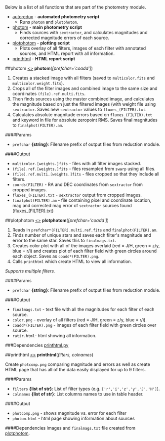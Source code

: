 Below is a list of all functions that are part of the photometry module.

* [autoredux](#autoredux) -  **automated photometry script** 
  - Runs `photom` and `plotphotom`.
* [photom](#photom) -  **main photometry script**
  - Finds sources with `sextractor`, and calculates magnitudes and corrected magnitude errors of each source.
* [plotphotom](#plotphotom) -  **plotting script**
  - Plots overlay of all filters, images of each filter with annotated sources, and HTML report with all information.
* [printhtml](#printhtml) - **HTML report script**

##photom
[<>](https://github.com/astroumd/photometrypipeline/blob/master/photopipe/photometry/photom.py "Source") **photom**(<i>[prefchar='coadd']</i>)

1. Creates a stacked image with all filters (saved to `multicolor.fits` and `multicolor.weight.fits`). 
2. Crops all of the filter images and combined image to the same size and coordinates `(file).ref.multi.fits`. 
3. Then finds sources using the master combined image, and calculates the magnitude based on just the filtered images (with weight file using `sextractor`.  Saves new `sextractor` values to `fluxes_(FILTER).txt`.
4. Calculates absolute magnitude errors based on `fluxes_(FILTER).txt` and keyword in file for absolute zeropoint RMS. Saves final magnitudes to `finalphot(FILTER).am`.

####Params

* `prefchar` **{string}**: Filename prefix of output files from reduction module.

####Output
* `multicolor.[weights.]fits` - files with all filter images stacked.
* `(file).ref.[weights.]fits` - files resampled from `swarp` using all files.
* `(file).ref.multi.[weights.]fits` - files cropped so that they include all filters.
* `coords(FILTER)` - RA and DEC coordinates from `sextractor` from cropped images.
* `fluxes_(FILTER).txt` - `sextractor` output from cropped images.
* `finalphot(FILTER).am` - file containing pixel and coordinate location, mag and 						   corrected mag error of `sextractor` sources found (fluxes_(FILTER).txt)

##plotphotom
[<>](https://github.com/astroumd/photometrypipeline/blob/master/photopipe/photometry/plotphotom.py "Source") **plotphotom**(<i>[prefchar='coadd']</i>)

1. Reads in `prefchar*(FILTER).multi.ref.fits` and `finalphot(FILTER).am`. 
2. Finds number of unique stars and saves each filter's magnitude and error to the same star. Saves this to `finalmags.txt`.
3. Creates color plot with all of the images overlaid (red = J/H, green = z/y, blue = r/i) and creates plot of each filter field with green circles around each object. Saves as `coadd*(FILTER).png`. 
4. Calls `printhtml` which create HTML to view all information. 

*Supports multiple filters.*

####Params
* `prefchar` **{string}**: Filename prefix of output files from reduction module.

####Output
* `finalmags.txt` - text file with all the magnitudes for each filter of each source.
* `color.png` - overlay of all filters (red = J/H, green = z/y, blue = r/i).
* `coadd*(FILTER).png` - images of each filter field with green circles over source.
* `ratir.html`- html showing all information.

###Dependencies
[printhtml.py](#printhtml)

##printhtml
[<>](https://github.com/astroumd/photometrypipeline/blob/master/photopipe/photometry/printhtml.py "Source") **printhtml**(<i>filters, colnames</i>)

Create `photcomp.png` comparing magnitude and errors as well as create HTML page that has all of the data easily displayed for up to 9 filters.

####Params
* `filters` **{list of str}**: List of filter types (e.g. `['r','i','z','y','J','H']`).
* `colnames` **{list of str}**: List columns names to use in table header.

####Output
* `photcomp.png` - shows magnitude vs. error for each filter
* `photom.html` - html page showing information about sources

####Dependencies
Images and `finalmags.txt` file created from [plotphotom](#plotphotom).

